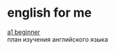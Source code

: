 <h1>english for me</h1>
<a href="./01_a1-c2_description/1.1_a1-beginner.md">a1 beginner</a><br>
план изучения английского языка
